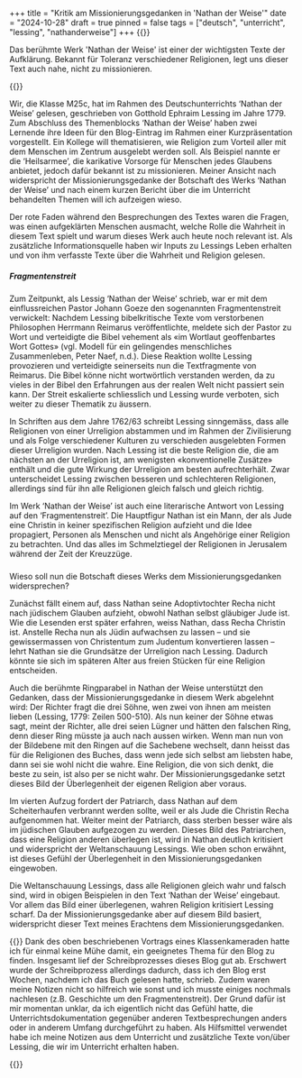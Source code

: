 +++
title = "Kritik am Missionierungsgedanken in 'Nathan der Weise'"
date = "2024-10-28"
draft = true
pinned = false
tags = ["deutsch", "unterricht", "lessing", "nathanderweise"]
+++
{{<lead>}}

Das berühmte Werk 'Nathan der Weise' ist einer der wichtigsten Texte der Aufklärung. Bekannt für Toleranz verschiedener Religionen, legt uns dieser Text auch nahe, nicht zu missionieren.

{{</lead>}}

Wir, die Klasse M25c, hat im Rahmen des Deutschunterrichts ‘Nathan der Weise’ gelesen, geschrieben von Gotthold Ephraim Lessing im Jahre 1779. Zum Abschluss des Themenblocks ‘Nathan der Weise’ haben zwei Lernende ihre Ideen für den Blog-Eintrag im Rahmen einer Kurzpräsentation vorgestellt. Ein Kollege will thematisieren, wie Religion zum Vorteil aller mit dem Menschen im Zentrum ausgelebt werden soll. Als Beispiel nannte er die ‘Heilsarmee’, die karikative Vorsorge für Menschen jedes Glaubens anbietet, jedoch dafür bekannt ist zu missionieren. Meiner Ansicht nach widerspricht der Missionierungsgedanke der Botschaft des Werks ‘Nathan der Weise’ und nach einem kurzen Bericht über die im Unterricht behandelten Themen will ich aufzeigen wieso.


Der rote Faden während den Besprechungen des Textes waren die Fragen, was einen aufgeklärten Menschen ausmacht, welche Rolle die Wahrheit in diesem Text spielt und warum dieses Werk auch heute noch relevant ist. Als zusätzliche Informationsquelle haben wir Inputs zu Lessings Leben erhalten und von ihm verfasste Texte über die Wahrheit und Religion gelesen.

##### Fragmentenstreit


Zum Zeitpunkt, als Lessig ‘Nathan der Weise’ schrieb, war er mit dem einflussreichen Pastor Johann Goeze den sogenannten Fragmentenstreit verwickelt: Nachdem Lessing bibelkritische Texte vom verstorbenen Philosophen Herrmann Reimarus veröffentlichte, meldete sich der Pastor zu Wort und verteidigte die Bibel vehement als «im Wortlaut geoffenbartes Wort Gottes» (vgl. Modell für ein gelingendes menschliches Zusammenleben, Peter Naef, n.d.). Diese Reaktion wollte Lessing provozieren und verteidigte seinerseits nun die Textfragmente von Reimarus. Die Bibel könne nicht wortwörtlich verstanden werden, da zu vieles in der Bibel den Erfahrungen aus der realen Welt nicht passiert sein kann. Der Streit eskalierte schliesslich und Lessing wurde verboten, sich weiter zu dieser Thematik zu äussern.


In Schriften aus dem Jahre 1762/63 schreibt Lessing sinngemäss, dass alle Religionen von einer Urreligion abstammen und im Rahmen der Zivilisierung und als Folge verschiedener Kulturen zu verschieden ausgelebten Formen dieser Urreligion wurden. Nach Lessing ist die beste Religion die, die am nächsten an der Urreligion ist, am wenigsten «konventionelle Zusätze» enthält und die gute Wirkung der Urreligion am besten aufrechterhält. Zwar unterscheidet Lessing zwischen besseren und schlechteren Religionen, allerdings sind für ihn alle Religionen gleich falsch und gleich richtig.


Im Werk ‘Nathan der Weise’ ist auch eine literarische Antwort von Lessing auf den ‘Fragmentenstreit’. Die Hauptfigur Nathan ist ein Mann, der als Jude eine Christin in keiner spezifischen Religion aufzieht und die Idee propagiert, Personen als Menschen und nicht als Angehörige einer Religion zu betrachten. Und das alles im Schmelztiegel der Religionen in Jerusalem während der Zeit der Kreuzzüge.

##### 
Wieso soll nun die Botschaft dieses Werks dem Missionierungsgedanken widersprechen?


Zunächst fällt einem auf, dass Nathan seine Adoptivtochter Recha nicht nach jüdischem Glauben aufzieht, obwohl Nathan selbst gläubiger Jude ist. Wie die Lesenden erst später erfahren, weiss Nathan, dass Recha Christin ist. Anstelle Recha nun als Jüdin aufwachsen zu lassen – und sie gewissermassen von Christentum zum Judentum konvertieren lassen – lehrt Nathan sie die Grundsätze der Urreligion nach Lessing. Dadurch könnte sie sich im späteren Alter aus freien Stücken für eine Religion entscheiden.

Auch die berühmte Ringparabel in Nathan der Weise unterstützt den Gedanken, dass der Missionierungsgedanke in diesem Werk abgelehnt wird: Der Richter fragt die drei Söhne, wen zwei von ihnen am meisten lieben (Lessing, 1779: Zeilen 500-510). Als nun keiner der Söhne etwas sagt, meint der Richter, alle drei seien Lügner und hätten den falschen Ring, denn dieser Ring müsste ja auch nach aussen wirken. Wenn man nun von der Bildebene mit den Ringen auf die Sachebene wechselt, dann heisst das für die Religionen des Buches, dass wenn jede sich selbst am liebsten habe, dann sei sie wohl nicht die wahre. Eine Religion, die von sich denkt, die beste zu sein, ist also per se nicht wahr. Der Missionierungsgedanke setzt dieses Bild der Überlegenheit der eigenen Religion aber voraus.


Im vierten Aufzug fordert der Patriarch, dass Nathan auf dem Scheiterhaufen verbrannt werden sollte, weil er als Jude die Christin Recha aufgenommen hat. Weiter meint der Patriarch, dass sterben besser wäre als im jüdischen Glauben aufgezogen zu werden. Dieses Bild des Patriarchen, dass eine Religion anderen überlegen ist, wird in Nathan deutlich kritisiert und widerspricht der Weltanschauung Lessings. Wie oben schon erwähnt, ist dieses Gefühl der Überlegenheit in den Missionierungsgedanken eingewoben.


Die Weltanschauung Lessings, dass alle Religionen gleich wahr und falsch sind, wird in obigen Beispielen in den Text ‘Nathan der Weise’ eingebaut. Vor allem das Bild einer überlegenen, wahren Religion kritisiert Lessing scharf. Da der Missionierungsgedanke aber auf diesem Bild basiert, widerspricht dieser Text meines Erachtens dem Missionierungsgedanken.


{{<box title="Metatext">}}
Dank des oben beschriebenen Vortrags eines Klassenkameraden hatte ich für einmal keine Mühe damit, ein geeignetes Thema für den Blog zu finden. Insgesamt lief der Schreibprozesses dieses Blog gut ab. Erschwert wurde der Schreibprozess allerdings dadurch, dass ich den Blog erst Wochen, nachdem ich das Buch gelesen hatte, schrieb. Zudem waren meine Notizen nicht so hilfreich wie sonst und ich musste einiges nochmals nachlesen (z.B. Geschichte um den Fragmentenstreit). Der Grund dafür ist mir momentan unklar, da ich eigentlich nicht das Gefühl hatte, die Unterrichtsdokumentation gegenüber anderen Textbesprechungen anders oder in anderem Umfang durchgeführt zu haben. Als Hilfsmittel verwendet habe ich meine Notizen aus dem Unterricht und zusätzliche Texte von/über Lessing, die wir im Unterricht erhalten haben.

{{</box>}}